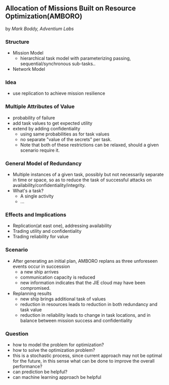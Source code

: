 Allocation of Missions Built on Resource Optimization(AMBORO)
---

by *Mark Boddy, Adventium Labs*

### Structure
- Mission Model
	- hierarchical task model with parameterizing passing, sequential/synchronous sub-tasks..
- Network Model
	
### Idea
- use replication to achieve mission resilience

### Multiple Attributes of Value
- probability of failure
- add task values to get expected utility
- extend by adding confidentiality
	- using same probabilities as for task values
	- no separate "value of the secrets" per task.
	- Note that both of these restrictions can be relaxed, should a given scenario require it.

### General Model of Redundancy
- Multiple instances of a given task, possibly but not necessarily separate in time or space, so as to reduce the task of successful attacks on availability/confidentiality/integrity.
- What's a task?
	- A single activity
	- ...

### Effects and Implications
- Replication(at east one), addressing availability
- Trading utility and confidentiality
- Trading reliability for value

### Scenario
- After generating an initial plan, AMBORO replans as three unforeseen events occur in succession
	- a new ship arrives
	- communication capacity is reduced
	- new information indicates that the JIE cloud may have been compromised.
- Replanning results
	- new ship brings additional task of values
	- reduction in resources leads to reduction in both redundancy and task value
	- reduction in reliability leads to change in task locations, and in balance between mission success and confidentiality
	
	
### Question
- how to model the problem for optimization?
- how to solve the optimization problem?
- this is a stochastic process, since current approach may not be optimal for the future, in this sense what can be done to improve the overall performance?
- can prediction be helpful?
- can machine learning approach be helpful
